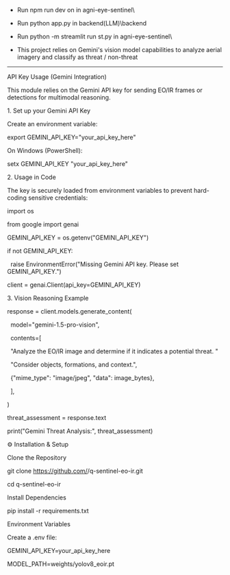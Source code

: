 * Run npm run dev on in agni-eye-sentinel\\
* Run python app.py in backend(LLM)\\backend
* Run python -m streamlit run st.py in agni-eye-sentinel\\

* This project relies on Gemini's vision model capabilities to analyze aerial imagery and classify as threat / non-threat

---

API Key Usage (Gemini Integration)



This module relies on the Gemini API key for sending EO/IR frames or detections for multimodal reasoning.



1\. Set up your Gemini API Key



Create an environment variable:



export GEMINI\_API\_KEY="your\_api\_key\_here"





On Windows (PowerShell):



setx GEMINI\_API\_KEY "your\_api\_key\_here"



2\. Usage in Code



The key is securely loaded from environment variables to prevent hard-coding sensitive credentials:



import os

from google import genai



GEMINI\_API\_KEY = os.getenv("GEMINI\_API\_KEY")



if not GEMINI\_API\_KEY:

&nbsp;   raise EnvironmentError("Missing Gemini API key. Please set GEMINI\_API\_KEY.")



client = genai.Client(api\_key=GEMINI\_API\_KEY)



3\. Vision Reasoning Example

response = client.models.generate\_content(

&nbsp;   model="gemini-1.5-pro-vision",

&nbsp;   contents=\[

&nbsp;       "Analyze the EO/IR image and determine if it indicates a potential threat. "

&nbsp;       "Consider objects, formations, and context.",

&nbsp;       {"mime\_type": "image/jpeg", "data": image\_bytes},

&nbsp;   ],

)



threat\_assessment = response.text

print("Gemini Threat Analysis:", threat\_assessment)



⚙ Installation \& Setup

Clone the Repository

git clone https://github.com/<your-username>/q-sentinel-eo-ir.git

cd q-sentinel-eo-ir



Install Dependencies

pip install -r requirements.txt



Environment Variables



Create a .env file:



GEMINI\_API\_KEY=your\_api\_key\_here

MODEL\_PATH=weights/yolov8\_eoir.pt


